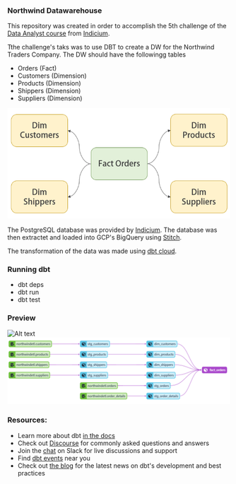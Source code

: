 
### Northwind Datawarehouse
This repository was created in order to accomplish the 5th challenge of the [Data Analyst course](https://academy.indicium.tech/my/) from [Indicium](https://indicium.tech/).

Tthe challenge's taks was to use DBT to create a DW for the Northwind Traders Company. The DW should have the followingg tables
- Orders (Fact)
- Customers (Dimension)
- Products (Dimension)
- Shippers (Dimension)
- Suppliers (Dimension)

![Alt text](/images/conceptual.png?raw=true)

The PostgreSQL database was provided by [Indicium](https://indicium.tech/). The database was then extractet and loaded into GCP's BigQuery using [Stitch](https://www.stitchdata.com/). 

The transformation of the data was made using [dbt cloud](https://www.getdbt.com/).

### Running dbt
- dbt deps
- dbt run
- dbt test

### Preview

![Alt text](/images/preview.png?raw=true)
![Alt text](/images/lineage.png?raw=true)


### Resources:
- Learn more about dbt [in the docs](https://docs.getdbt.com/docs/introduction)
- Check out [Discourse](https://discourse.getdbt.com/) for commonly asked questions and answers
- Join the [chat](http://slack.getdbt.com/) on Slack for live discussions and support
- Find [dbt events](https://events.getdbt.com) near you
- Check out [the blog](https://blog.getdbt.com/) for the latest news on dbt's development and best practices
